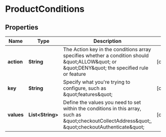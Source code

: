 

# ProductConditions


## Properties

| Name | Type | Description | Notes |
|------------ | ------------- | ------------- | -------------|
|**action** | **String** | The Action key in the conditions array specifies whether a condition should \&quot;ALLOW\&quot; or \&quot;DENY\&quot; the specified rule or feature |  [optional] |
|**key** | **String** | Specify what you&#39;re trying to configure, such as \&quot;features\&quot; |  [optional] |
|**values** | **List&lt;String&gt;** | Define the values you need to set within the conditions in this array, such as \&quot;checkoutCollectAddress\&quot;, \&quot;checkoutAuthenticate\&quot; |  [optional] |



